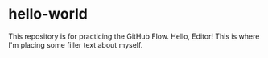 # hello-world
This repository is for practicing the GitHub Flow.
Hello, Editor! This is where I'm placing some filler text about myself.
